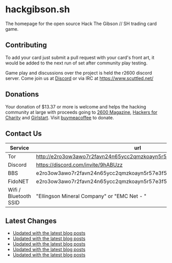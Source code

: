 # hackgibson.sh
The homepage for the open source Hack The Gibson // SH trading card game.


## Contributing

To add your card just submit a pull request with your card's front art, it would be added to the next run of set after community play testing.

Game play and discussions over the project is held the r2600 discord server. Come join us at [Discord](https://discord.com/invite/9hABUzz) or via IRC at https://www.scuttled.net/


## Donations

Your donation of $13.37 or more is welcome and helps the hacking community at large with proceeds going to [2600 Magazine](https://2600.com/), [Hackers for Charity](https://hackersforcharity.org) and [Girlstart](https://girlstart.org).  Visit [buymeacoffee](https://www.buymeacoffee.com/hackgibson.sh) to donate.


## Contact Us

Service | url
-|-
Tor | http://e2ro3ow3awo7r2favn24n65ycc2qmzkoayn5r57e3f56nvjwdcgg32ad.onion
Discord | https://discord.com/invite/9hABUzz
BBS | e2ro3ow3awo7r2favn24n65ycc2qmzkoayn5r57e3f56nvjwdcgg32ad.onion:23
FidoNET | e2ro3ow3awo7r2favn24n65ycc2qmzkoayn5r57e3f56nvjwdcgg32ad.onion:24554
Wifi / Bluetooth SSID | "Ellingson Mineral Company" or "EMC Net - <fidonet address>"

## Latest Changes
<!-- BLOG-POST-LIST:START -->
- [Updated with the latest blog posts](https://github.com/DFW2600/hackgibson.sh/commit/d401f23ff062aeb9f37c89fecd5f52a273e292ad)
- [Updated with the latest blog posts](https://github.com/DFW2600/hackgibson.sh/commit/57a493dfb46a2d9c3c22f7b0a15940c5265522de)
- [Updated with the latest blog posts](https://github.com/DFW2600/hackgibson.sh/commit/ce0f02c15a77691bf6576a8f7e56daec3c09a395)
- [Updated with the latest blog posts](https://github.com/DFW2600/hackgibson.sh/commit/2cadcde11344648afee239b6cfaf6fb59b24bb63)
- [Updated with the latest blog posts](https://github.com/DFW2600/hackgibson.sh/commit/83a0e4e98a96ab8ab7bd4b34e2b9fcafcbe340cd)
<!-- BLOG-POST-LIST:END -->
